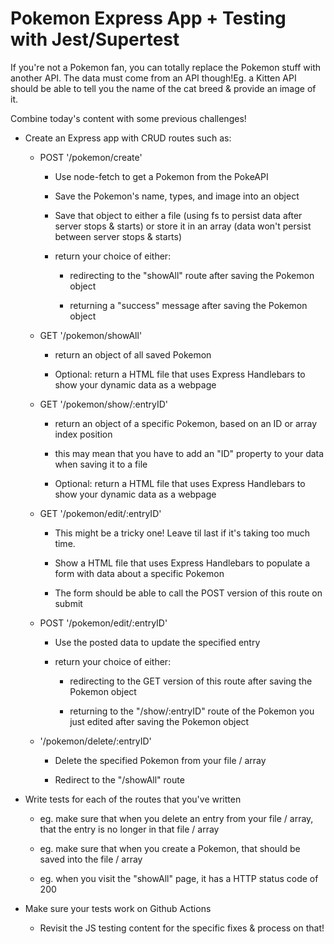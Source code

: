 # Pokemon Express App + Testing with Jest/Supertest

If you're not a Pokemon fan, you can totally replace the Pokemon stuff with another API. The data must come from an API though!Eg. a Kitten API should be able to tell you the name of the cat breed & provide an image of it.

Combine today's content with some previous challenges!

* Create an Express app with CRUD routes such as:

    * POST '/pokemon/create'

        * Use node-fetch to get a Pokemon from the PokeAPI

        * Save the Pokemon's name, types, and image into an object

        * Save that object to either a file (using fs to persist data after server stops & starts) or store it in an array (data won't persist between server stops & starts)

        * return your choice of either:

            * redirecting to the "showAll" route after saving the Pokemon object

            * returning a "success" message after saving the Pokemon object

    * GET '/pokemon/showAll'

        * return an object of all saved Pokemon

        * Optional: return a HTML file that uses Express Handlebars to show your dynamic data as a webpage

    * GET '/pokemon/show/:entryID'

        * return an object of a specific Pokemon, based on an ID or array index position

        * this may mean that you have to add an "ID" property to your data when saving it to a file

        * Optional: return a HTML file that uses Express Handlebars to show your dynamic data as a webpage

    * GET '/pokemon/edit/:entryID'

        * This might be a tricky one! Leave til last if it's taking too much time.

        * Show a HTML file that uses Express Handlebars to populate a form with data about a specific Pokemon

        * The form should be able to call the POST version of this route on submit

    * POST '/pokemon/edit/:entryID'

        * Use the posted data to update the specified entry 

        * return your choice of either:

            * redirecting to the GET version of this route after saving the Pokemon object

            * returning to the "/show/:entryID" route of the Pokemon you just edited after saving the Pokemon object

    * '/pokemon/delete/:entryID'

        * Delete the specified Pokemon from your file / array 

        * Redirect to the "/showAll" route

* Write tests for each of the routes that you've written

    * eg. make sure that when you delete an entry from your file / array, that the entry is no longer in that file / array

    * eg. make sure that when you create a Pokemon, that should be saved into the file / array

    * eg. when you visit the "showAll" page, it has a HTTP status code of 200

* Make sure your tests work on Github Actions

    * Revisit the JS testing content for the specific fixes & process on that!